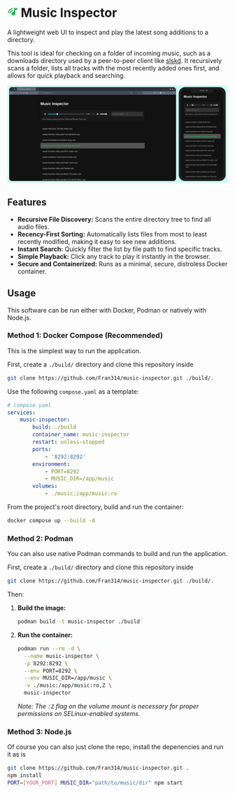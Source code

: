 # <img src="./assets/icon.svg" width="24px" height="24px"> Music Inspector

A lightweight web UI to inspect and play the latest song additions to a
directory.

This tool is ideal for checking on a folder of incoming music, such as a
downloads directory used by a peer-to-peer client like
[slskd](https://github.com/slskd/slskd). It recursively scans a folder, lists
all tracks with the most recently added ones first, and allows for quick
playback and searching.

![Music Inspector UI](./docs/images/showcase.png)

## Features

- **Recursive File Discovery:** Scans the entire directory tree to find all
  audio files.
- **Recency-First Sorting:** Automatically lists files from most to least
  recently modified, making it easy to see new additions.
- **Instant Search:** Quickly filter the list by file path to find specific
  tracks.
- **Simple Playback:** Click any track to play it instantly in the browser.
- **Secure and Containerized:** Runs as a minimal, secure, distroless Docker
  container.

## Usage

This software can be run either with Docker, Podman or natively with Node.js.

### Method 1: Docker Compose (Recommended)

This is the simplest way to run the application.

First, create a `./build/` directory and clone this repository inside

```bash
git clone https://github.com/Fran314/music-inspector.git ./build/.
```

Use the following `compose.yaml` as a template:

```yaml
# compose.yaml
services:
    music-inspector:
        build: ./build
        container_name: music-inspector
        restart: unless-stopped
        ports:
            - '8292:8292'
        environment:
            - PORT=8292
            - MUSIC_DIR=/app/music
        volumes:
            - ./music:/app/music:ro
```

From the project's root directory, build and run the container:

```bash
docker compose up --build -d
```

### Method 2: Podman

You can also use native Podman commands to build and run the application.

First, create a `./build/` directory and clone this repository inside

```bash
git clone https://github.com/Fran314/music-inspector.git ./build/.
```

Then:

1.  **Build the image:**

    ```bash
    podman build -t music-inspector ./build
    ```

2.  **Run the container:**
    ```bash
    podman run --rm -d \
      --name music-inspector \
      -p 8292:8292 \
      --env PORT=8292 \
      --env MUSIC_DIR=/app/music \
      -v ./music:/app/music:ro,Z \
      music-inspector
    ```
    _Note: The `:Z` flag on the volume mount is necessary for proper permissions
    on SELinux-enabled systems._

### Method 3: Node.js

Of course you can also just clone the repo, install the depenencies and run it
as is

```bash
git clone https://github.com/Fran314/music-inspector.git .
npm install
PORT=[YOUR_PORT] MUSIC_DIR="path/to/music/dir" npm start
```
